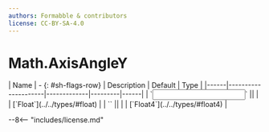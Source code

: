 ```yaml
---
authors: Formabble & contributors
license: CC-BY-SA-4.0
---
```



# Math.AxisAngleY

<div class="sh-parameters" markdown="1">
| Name | - {: #sh-flags-row} | Description | Default | Type |
|------|---------------------|-------------|---------|------|
| `<input>` || | | [`Float`](../../types/#float) |
| `<output>` || | | [`Float4`](../../types/#float4) |

</div>



--8<-- "includes/license.md"

